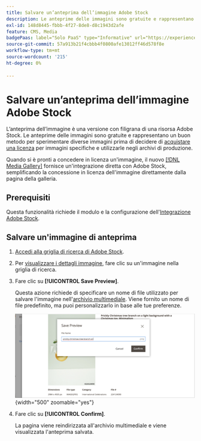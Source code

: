 ```yaml
---
title: Salvare un’anteprima dell’immagine Adobe Stock
description: Le anteprime delle immagini sono gratuite e rappresentano un buon modo per sperimentare diverse immagini di Adobe Stock prima di decidere di acquistare una licenza.
exl-id: 148d8445-fbbb-4f27-8de8-d8c1943d2afe
feature: CMS, Media
badgePaas: label="Solo PaaS" type="Informative" url="https://experienceleague.adobe.com/it/docs/commerce/user-guides/product-solutions" tooltip="Applicabile solo ai progetti Adobe Commerce on Cloud (infrastruttura PaaS gestita da Adobe) e ai progetti on-premise."
source-git-commit: 57a913b21f4cbbb4f0800afe13012ff46d578f8e
workflow-type: tm+mt
source-wordcount: '215'
ht-degree: 0%

---
```


# Salvare un’anteprima dell’immagine Adobe Stock

L’anteprima dell’immagine è una versione con filigrana di una risorsa Adobe Stock. Le anteprime delle immagini sono gratuite e rappresentano un buon metodo per sperimentare diverse immagini prima di decidere di [acquistare una licenza](./adobe-stock-license-image.md) per immagini specifiche e utilizzarle negli archivi di produzione.

Quando si è pronti a concedere in licenza un&#39;immagine, il nuovo [[!DNL Media Gallery]](media-gallery.md) fornisce un&#39;integrazione diretta con Adobe Stock, semplificando la concessione in licenza dell&#39;immagine direttamente dalla pagina della galleria.

## Prerequisiti

Questa funzionalità richiede il modulo e la configurazione dell&#39;[Integrazione Adobe Stock](./adobe-stock.md).

## Salvare un&#39;immagine di anteprima

1. [Accedi alla griglia di ricerca di Adobe Stock](./adobe-stock-manage.md#access-the-adobe-stock-search-grid).

1. Per [visualizzare i dettagli immagine](./adobe-stock-manage.md#view-image-details), fare clic su un&#39;immagine nella griglia di ricerca.

1. Fare clic su **[!UICONTROL Save Preview]**.

   Questa azione richiede di specificare un nome di file utilizzato per salvare l&#39;immagine nell&#39;[archivio multimediale](./media-storage.md). Viene fornito un nome di file predefinito, ma puoi personalizzarlo in base alle tue preferenze.

   ![Salva immagine di anteprima Adobe Stock](./assets/adobe-stock-save-preview.png){width="500" zoomable="yes"}

1. Fare clic su **[!UICONTROL Confirm]**.

   La pagina viene reindirizzata all&#39;archivio multimediale e viene visualizzata l&#39;anteprima salvata.
